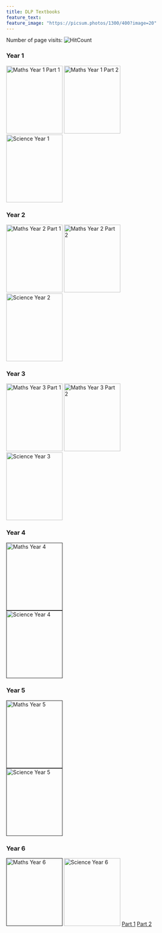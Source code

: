 ```yaml
---
title: DLP Textbooks
feature_text: 
feature_image: "https://picsum.photos/1300/400?image=20"
---
```


Number of page visits: ![HitCount](https://hits.dwyl.com/multilingual-malaysian/SRJKC_resources.svg?style=flat)

### Year 1
<a href="https://drive.google.com/file/d/1D7CP-v2nqBMuep9sF2tg-gIdx-Tgp47R/view?usp=share_link" target="_blank"><img src="/SRJKC_resources/assets/images/maths1_p1.png" alt="Maths Year 1 Part 1" width="150" height="180"></a>
<a href="https://drive.google.com/file/d/1JsHCYVefe5i_-VmPZTfBSNJmb-G9Hu04/view?usp=share_link" target="_blank"><img src="/SRJKC_resources/assets/images/maths1_p2.png" alt="Maths Year 1 Part 2" width="150" height="180"></a>\
<a href="https://drive.google.com/file/d/18VWq0EUq7XkeTVtBb13URWn4ahRxnhun/view?usp=share_link" target="_blank"><img src="/SRJKC_resources/assets/images/science1.png" alt="Science Year 1" width="150" height="180"></a>

### Year 2
<a href="https://drive.google.com/file/d/1BF8IhqIJbxLn2O0_7LlogfOWGNStI3eC/view?usp=share_link" target="_blank"><img src="/SRJKC_resources/assets/images/maths2_p1.png" alt="Maths Year 2 Part 1" width="150" height="180"></a>
<a href="https://drive.google.com/file/d/1UWqP0yqwSrHRFZH01Sc0ab97U_IVcebD/view" target="_blank"><img src="/SRJKC_resources/assets/images/maths2_p2.png" alt="Maths Year 2 Part 2" width="150" height="180"></a>\
<a href="https://gurubesar.my/wp-content/uploads/2020/10/Science_Year_2.pdf" target="_blank"><img src="/SRJKC_resources/assets/images/science2.png" alt="Science Year 2" width="150" height="180"></a>

### Year 3
<a href="https://drive.google.com/file/d/1yX3cuukykQGZS26fDevg5Xh91xZ897K5/view?usp=share_link" target="_blank"><img src="/SRJKC_resources/assets/images/maths3_p1.png" alt="Maths Year 3 Part 1" width="150" height="180"></a>
<a href="https://drive.google.com/file/d/1oxbqZTUlWDYQTdvUFOvj9WlfPaQXlj1C/view" target="_blank"><img src="/SRJKC_resources/assets/images/maths3_p2.png" alt="Maths Year 3 Part 2" width="150" height="180"></a>\
<a href="https://gurubesar.my/wp-content/uploads/2020/02/438477802-Science-Year-3-DLP-Text-KSSR-Semakan-1.pdf" target="_blank"><img src="/SRJKC_resources/assets/images/science3.png" alt="Science Year 3" width="150" height="180"></a>

### Year 4
<a href="" target="_blank"><img src="/SRJKC_resources/assets/images/maths4.png" alt="Maths Year 4" width="150" height="180"></a>\
<a href="" target="_blank"><img src="/SRJKC_resources/assets/images/science4.png" alt="Science Year 4" width="150" height="180"></a>

### Year 5
<a href="" target="_blank"><img src="/SRJKC_resources/assets/images/maths5.png" alt="Maths Year 5" width="150" height="180"></a>\
<a href="" target="_blank"><img src="/SRJKC_resources/assets/images/science5.png" alt="Science Year 5" width="150" height="180"></a>

### Year 6
<a href="" target="_blank"><img src="/SRJKC_resources/assets/images/maths6.png" alt="Maths Year 6" width="150" height="180"></a>
 <img src="/SRJKC_resources/assets/images/science6.png" alt="Science Year 6" width="150" height="180"> <a href="https://gurubesar.my/wp-content/uploads/2022/03/SCIENCE-Y6-SK-SEMAKAN-2017-PART-1.pdf" target="_blank">Part 1</a>     <a href="https://gurubesar.my/wp-content/uploads/2022/03/SCIENCE-Y6-SK-SEMAKAN-2017-PART-2.pdf" target="_blank">Part 2</a>

